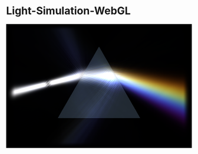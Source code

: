# Light-Simulation-WebGL

![triangle](https://raw.githubusercontent.com/ArtemOnigiri/Light-Simulation-WebGL/main/triangle.png)

